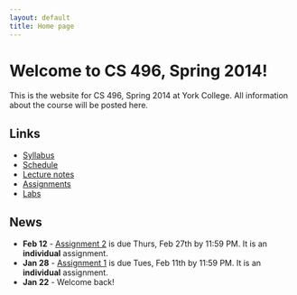```yaml
---
layout: default
title: Home page
---
```


# Welcome to CS 496, Spring 2014!

This is the website for CS 496, Spring 2014 at York College.
All information about the course will be posted here.

## Links

* [Syllabus](syllabus.html)
* [Schedule](schedule.html)
* [Lecture notes](lectures/index.html)
* [Assignments](assign/index.html)
* [Labs](labs/index.html)

## News

* **Feb 12** - [Assignment 2](assign/assign02.html) is due Thurs, Feb 27th by 11:59 PM.  It is an **individual** assignment.
* **Jan 28** - [Assignment 1](assign/assign01.html) is due Tues, Feb 11th by 11:59 PM.  It is an **individual** assignment.
* **Jan 22** - Welcome back!
